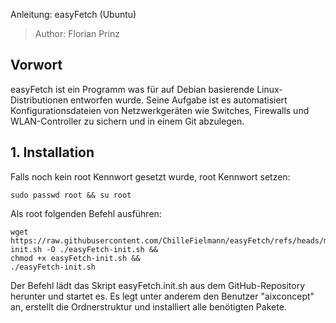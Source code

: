 Anleitung: easyFetch (Ubuntu)

> Author: Florian Prinz

## Vorwort

easyFetch ist ein Programm was für auf Debian basierende Linux-Distributionen entworfen wurde. Seine Aufgabe ist es automatisiert Konfigurationsdateien von Netzwerkgeräten wie Switches, Firewalls und WLAN-Controller zu sichern und in einem Git abzulegen.

## 1. Installation

Falls noch kein root Kennwort gesetzt wurde, root Kennwort setzen:

```
sudo passwd root && su root
```

Als root folgenden Befehl ausführen:

```
wget https://raw.githubusercontent.com/ChilleFielmann/easyFetch/refs/heads/main/scripts/easyFetch-init.sh -O ./easyFetch-init.sh && 
chmod +x easyFetch-init.sh &&
./easyFetch-init.sh
```

Der Befehl lädt das Skript easyFetch.init.sh aus dem GitHub-Repository herunter und startet es. Es legt unter anderem den Benutzer "aixconcept" an, erstellt die Ordnerstruktur und installiert alle benötigten Pakete.
